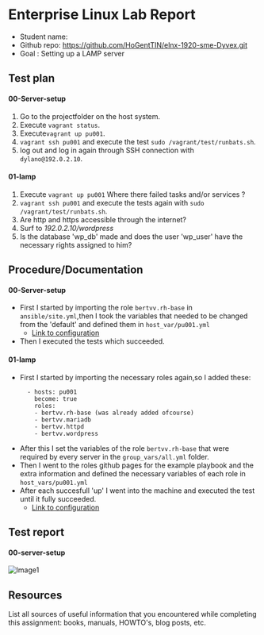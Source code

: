 # Enterprise Linux Lab Report

- Student name: 
- Github repo: <https://github.com/HoGentTIN/elnx-1920-sme-Dyvex.git>
- Goal : Setting up a LAMP server

## Test plan
  #### 00-Server-setup
  1. Go to the projectfolder  on the host system.
  2. Execute `vagrant status`.
  3. Execute`vagrant up pu001`.
  4. `vagrant ssh pu001` and execute the test `sudo /vagrant/test/runbats.sh`.
  5. log out and log in again through SSH connection with `dylano@192.0.2.10`.
  #### 01-lamp
  1. Execute `vagrant up pu001` Where there failed tasks and/or services ?
  2. `vagrant ssh pu001` and execute the tests again with `sudo /vagrant/test/runbats.sh`.
  3. Are http and https accessible through the internet?
  4. Surf to *192.0.2.10/wordpress*
  5. Is the database 'wp_db' made and does the user 'wp_user' have the necessary rights assigned to him?
  
## Procedure/Documentation
   #### 00-Server-setup
   - First I started by importing the role `bertvv.rh-base` in `ansible/site.yml`,then I took the variables that needed to be changed from the 'default' and defined them in `host_var/pu001.yml`
      * [Link to configuration](https://github.com/HoGentTIN/elnx-1920-sme-Dyvex/blob/master/ansible/host_vars/pu001.yml)
   - Then I executed the tests which succeeded.
   #### 01-lamp
   - First I started by importing the necessary roles again,so I added these:
      ```
        - hosts: pu001
          become: true
          roles: 
          - bertvv.rh-base (was already added ofcourse)
          - bertvv.mariadb
          - bertvv.httpd
          - bertvv.wordpress
      ```
   - After this I set the variables of the role `bertvv.rh-base` that were required by every server in the `group_vars/all.yml` folder.
   - Then I went to the roles github pages for the example playbook and the extra information and defined the necessary variables of each role in `host_vars/pu001.yml`
   - After each succesfull 'up' I went into the machine and executed the test until it fully succeeded.
      * [Link to configuration](https://github.com/HoGentTIN/elnx-1920-sme-Dyvex/blob/master/ansible/host_vars/pu001.yml)
      
## Test report
#### 00-server-setup
![Image1](https://github.com/HoGentTIN/elnx-1920-sme-Dyvex/blob/master/report/Testrapporten/pu001/00-runbats.png)


## Resources

List all sources of useful information that you encountered while completing this assignment: books, manuals, HOWTO's, blog posts, etc.
